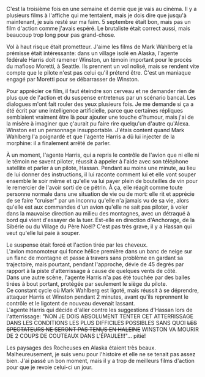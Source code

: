 C'est la troisième fois en une semaine et demie que je vais au cinéma. Il y a plusieurs films à l'affiche qui me tentaient, mais je dois dire que jusqu'à maintenant, je suis resté sur ma faim. 5 septembre était bon, mais pas un film d'action comme j'avais espéré. Le brutaliste était correct aussi, mais beaucoup trop long pour pas grand-chose.

Vol à haut risque était prometteur. J'aime les films de Mark Wahlberg et la prémisse était intéressante: dans un village isolé en Alaska, l'agente fédérale Harris doit ramener Winston, un témoin important pour le procès du mafioso Moretti, à Seattle. Ils prennent un vol nolisé, mais se rendent vite compte que le pilote n'est pas celui qu'il prétend être. C'est un maniaque engagé par Moretti pour se débarrasser de Winston.

Pour apprécier ce film, il faut éteindre son cerveau et ne demander rien de plus que de l'action et du suspense entretenus par un scénario bancal. Les dialogues m'ont fait rouler des yeux plusieurs fois. Je me demande si ça a été écrit par une intelligence artificielle, parce que certaines répliques semblaient vraiment être là pour ajouter une touche d'humour, mais j'ai de la misère à imaginer que ç'aurait pu faire rire quelqu'un d'autre qu'Alexa. Winston est un personnage insupportable. J'étais content quand Mark Wahlberg l'a poignardé et que l'agente Harris a dû lui injecter de la morphine: il a finalement arrêté de parler.

À un moment, l'agente Harris, qui a repris le contrôle de l'avion que ni elle ni le témoin ne savent piloter, réussit à appeler à l'aide avec son téléphone satellite et parler à un pilote, Hassan. Pendant au moins une minute, au lieu de lui donner des instructions, il lui raconte comment lui et elle vont souper ensemble le soir même et qu'elle va lui payer plein de bouteilles de vin pour le remercier de l'avoir sorti de ce pétrin. À ça, elle réagit comme toute personne normale dans une situation de vie ou de mort: elle rit et apprécie de se faire "cruiser" par un inconnu qu'elle n'a jamais vu de sa vie, alors qu'elle est aux commandes d'un avion qu'elle ne sait pas piloter, à voler dans la mauvaise direction au milieu des montagnes, avec un détraqué à bord qui vient d'essayer de la tuer. Est-elle en direction d'Anchorage, de la Sibérie ou du Village du Père Noël? C'est pas très grave, il y a Hassan qui veut qu'elle lui paie à souper.

Le suspense était forcé et l'action tirée par les cheveux.  
L'avion monomoteur qui fonce hélice première dans un banc de neige sur un flanc de montagne et passe à travers sans problème en gardant sa trajectoire, mais pourtant, pendant l'approche, dévie de 45 degrés par rapport à la piste d'atterrissage à cause de quelques vents de côté.  
Dans une autre scène, l'agente Harris n'a pas été touchée par des balles tirées à bout portant, protégée par seulement le siège du pilote.  
Ce constant cycle où Mark Wahlberg est ligoté, mais réussit à se déprendre, attaquer Harris et Winston pendant 2 minutes, avant qu'ils reprennent le contrôle et le ligotent de nouveau devenait lassant.  
L'agente Harris qui décide d'aller contre les suggestions d'Hassan lors de l'atterrissage: "NON JE DOIS ABSOLUMENT TENTER CET ATTERRISSAGE DANS LES CONDITIONS LES PLUS DIFFICILES POSSIBLES SANS QUOI ~~LES SPECTATEURS NE SERONT PAS TENUS EN HALEINE~~ WINSTON VA MOURIR DE 2 COUPS DE COUTEAUX DANS L'ÉPAULE!!!"... pitié!

Les paysages des Rocheuses en Alaska étaient très beaux. Malheureusement, je suis venu pour l'histoire et elle ne se tenait pas assez bien. J'ai passé un bon moment, mais il y a trop de meilleurs films d'action pour que je revoie celui-ci un jour.
